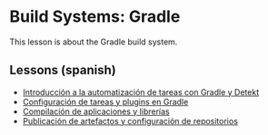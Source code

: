 # Build Systems: Gradle

This lesson is about the Gradle build system.

## Lessons (spanish)

- [Introducción a la automatización de tareas con Gradle y Detekt](https://ravenhill.pages.dev/ccxxxx/lessons/build-systems-i)
- [Configuración de tareas y plugins en Gradle](https://ravenhill.pages.dev/ccxxxx/lessons/build-systems-ii)
- [Compilación de aplicaciones y librerías](https://ravenhill.pages.dev/ccxxxx/lessons/build-systems-iii)
- [Publicación de artefactos y configuración de repositorios](https://ravenhill.pages.dev/ccxxxx/lessons/build-systems-iv)
